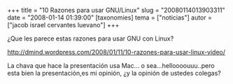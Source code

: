 +++
title = "10 Razones para usar GNU/Linux"
slug = "20080114013903311"
date = "2008-01-14 01:39:00"
[taxonomies]
tema = ["noticias"]
autor = ["jacob israel cervantes luevano"]
+++

¿Que les parece estas razones para usar GNU con Linux?

<a href="http://dmind.wordpress.com/2008/01/11/10-razones-para-usar-linux-video/">http://dmind.wordpress.com/2008/01/11/10-razones-para-usar-linux-video/</a>

La chava que hace la presentación usa Mac… o sea…helloooouuu..pero esta
bien la presentación,es mi opinión, ¿y la opinión de ustedes colegas?

